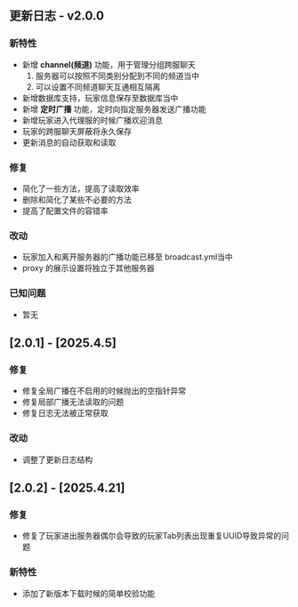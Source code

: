## 更新日志 - v2.0.0
### 新特性
- 新增 **channel(频道)** 功能，用于管理分组跨服聊天
  1. 服务器可以按照不同类别分配到不同的频道当中
  2. 可以设置不同频道聊天互通相互隔离
- 新增数据库支持，玩家信息保存至数据库当中
- 新增 **定时广播** 功能，定时向指定服务器发送广播功能
- 新增玩家进入代理服的时候广播欢迎消息
- 玩家的跨服聊天屏蔽将永久保存
- 更新消息的自动获取和读取

### 修复
- 简化了一些方法，提高了读取效率
- 删除和简化了某些不必要的方法
- 提高了配置文件的容错率

### 改动
- 玩家加入和离开服务器的广播功能已移至 broadcast.yml当中
- proxy 的展示设置将独立于其他服务器

### 已知问题
- 暂无

## [2.0.1] - [2025.4.5]
### 修复
- 修复全局广播在不启用的时候抛出的空指针异常
- 修复局部广播无法读取的问题
- 修复日志无法被正常获取

### 改动
- 调整了更新日志结构

## [2.0.2] - [2025.4.21]
### 修复
- 修复了玩家进出服务器偶尔会导致的玩家Tab列表出现重复UUID导致异常的问题

### 新特性
- 添加了新版本下载时候的简单校验功能